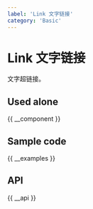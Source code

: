 ```yaml
---
label: 'Link 文字链接'
category: 'Basic'
---
```


# Link 文字链接

文字超链接。

## Used alone

{{ __component }}

## Sample code

{{ __examples }}

## API

{{ __api }}
